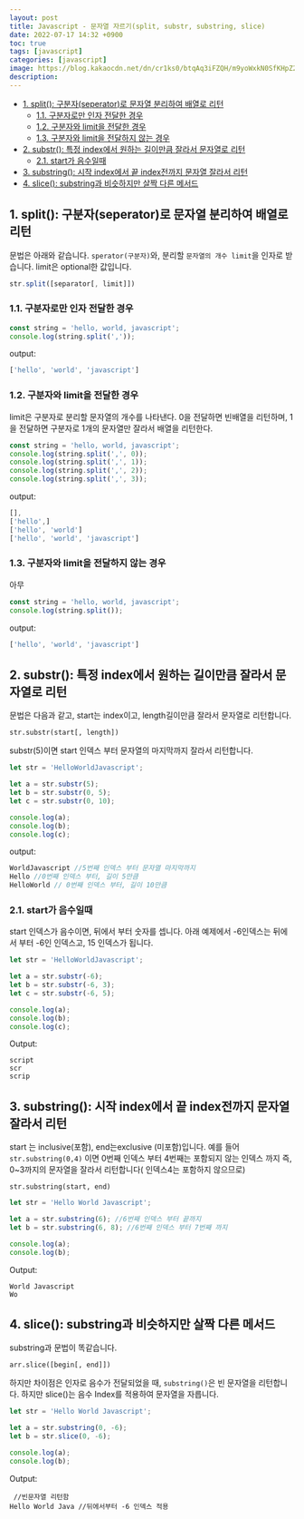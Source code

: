 ```yaml
---
layout: post
title: Javascript - 문자열 자르기(split, substr, substring, slice)
date: 2022-07-17 14:32 +0900
toc: true
tags: [javascript]
categories: [javascript]
image: https://blog.kakaocdn.net/dn/cr1ks0/btqAq3iFZQH/m9yoWxkN0SfKHpZ2MnfyKk/img.png
description: 
---
```


- [1. split(): 구분자(seperator)로 문자열 분리하여 배열로 리턴](#1-split-구분자seperator로-문자열-분리하여-배열로-리턴)
  - [1.1. 구분자로만 인자 전달한 경우](#11-구분자로만-인자-전달한-경우)
  - [1.2. 구분자와 limit을 전달한 경우](#12-구분자와-limit을-전달한-경우)
  - [1.3. 구분자와 limit을 전달하지 않는 경우](#13-구분자와-limit을-전달하지-않는-경우)
- [2. substr(): 특정 index에서 원하는 길이만큼 잘라서 문자열로 리턴](#2-substr-특정-index에서-원하는-길이만큼-잘라서-문자열로-리턴)
  - [2.1. start가 음수일때](#21-start가-음수일때)
- [3. substring(): 시작 index에서 끝 index전까지 문자열 잘라서 리턴](#3-substring-시작-index에서-끝-index전까지-문자열-잘라서-리턴)
- [4. slice(): substring과 비슷하지만 살짝 다른 메서드](#4-slice-substring과-비슷하지만-살짝-다른-메서드)

## 1. split(): 구분자(seperator)로 문자열 분리하여 배열로 리턴

문법은 아래와 같습니다. `sperator(구분자)`와, 분리할 `문자열의 개수 limit`을 인자로 받습니다. limit은 optional한 값입니다.

```js
str.split([separator[, limit]])
```



### 1.1. 구분자로만 인자 전달한 경우

```js
const string = 'hello, world, javascript';
console.log(string.split(','));
```



output:

```js
['hello', 'world', 'javascript']
```



### 1.2. 구분자와 limit을 전달한 경우

limit은 구분자로 분리할 문자열의 개수를 나타낸다. 0을 전달하면 빈배열을 리턴하며, 1을 전달하면 구분자로 1개의 문자열만 잘라서 배열을 리턴한다.

```js
const string = 'hello, world, javascript';
console.log(string.split(',', 0));
console.log(string.split(',', 1));
console.log(string.split(',', 2));
console.log(string.split(',', 3));
```



output: 

```js
[],
['hello',]
['hello', 'world']
['hello', 'world', 'javascript']
```



### 1.3. 구분자와 limit을 전달하지 않는 경우

아무

```js
const string = 'hello, world, javascript';
console.log(string.split());
```

output:

```js
['hello', 'world', 'javascript']
```





## 2. substr(): 특정 index에서 원하는 길이만큼 잘라서 문자열로 리턴

문법은 다음과 같고, start는 index이고, length길이만큼 잘라서 문자열로 리턴합니다.

```
str.substr(start[, length])
```

substr(5)이면 start 인덱스 부터 문자열의 마지막까지 잘라서 리턴합니다. 



```js
let str = 'HelloWorldJavascript';

let a = str.substr(5);
let b = str.substr(0, 5);
let c = str.substr(0, 10);

console.log(a);
console.log(b);
console.log(c);
```

output: 

```js
WorldJavascript //5번째 인덱스 부터 문자열 마지막까지
Hello //0번째 인덱스 부터, 길이 5만큼
HelloWorld // 0번째 인덱스 부터, 길이 10만큼
```



### 2.1. start가 음수일때

start 인덱스가 음수이면, 뒤에서 부터 숫자를 셉니다. 아래 예제에서 -6인덱스는 뒤에서 부터 -6인 인덱스고, 15 인덱스가 됩니다.

```js
let str = 'HelloWorldJavascript';

let a = str.substr(-6);
let b = str.substr(-6, 3);
let c = str.substr(-6, 5);

console.log(a);
console.log(b);
console.log(c);
```



Output: 

```
script
scr
scrip
```



## 3. substring(): 시작 index에서 끝 index전까지 문자열 잘라서 리턴

start 는 inclusive(포함), end는exclusive (미포함)입니다. 예를 들어 `str.substring(0,4)` 이면 0번째 인덱스 부터 4번째는 포함되지 않는 인덱스 까지 즉, 0~3까지의 문자열을 잘라서 리턴합니다( 인덱스4는 포함하지 않으므로)

```text
str.substring(start, end)
```



```js
let str = 'Hello World Javascript';

let a = str.substring(6); //6번째 인덱스 부터 끝까지
let b = str.substring(6, 8); //6번째 인덱스 부터 7번째 까지

console.log(a);
console.log(b);
```



Output: 

```
World Javascript
Wo
```





## 4. slice(): substring과 비슷하지만 살짝 다른 메서드

substring과 문법이 똑같습니다.

```
arr.slice([begin[, end]])
```



하지만 차이점은 인자로 음수가 전달되었을 때, `substring()`은 빈 문자열을 리턴합니다. 하지만 slice()는 음수 Index를 적용하여 문자열을 자릅니다.

```js
let str = 'Hello World Javascript';

let a = str.substring(0, -6);
let b = str.slice(0, -6);

console.log(a);
console.log(b);
```

Output: 

```
 //빈문자열 리턴함
Hello World Java //뒤에서부터 -6 인덱스 적용
```

